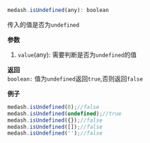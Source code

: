 ```js
medash.isUndefined(any): boolean 
```
传入的值是否为`undefined`


**参数**  
1. `value`(any): 需要判断是否为`undefined`的值 

**返回**  
`boolean:` 值为`undefined`返回`true`,否则返回`false`

**例子**
```js
medash.isUndefined(0);//false
medash.isUndefined(undefined);//true
medash.isUndefined({});//false
medash.isUndefined([]);//false
medash.isUndefined('');//false
```